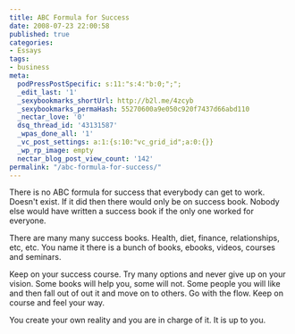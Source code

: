 ```yaml
---
title: ABC Formula for Success
date: 2008-07-23 22:00:58
published: true
categories:
- Essays
tags:
- business
meta:
  podPressPostSpecific: s:11:"s:4:"b:0;";";
  _edit_last: '1'
  _sexybookmarks_shortUrl: http://b2l.me/4zcyb
  _sexybookmarks_permaHash: 55270600a9e050c920f7437d66abd110
  _nectar_love: '0'
  dsq_thread_id: '43131587'
  _wpas_done_all: '1'
  _vc_post_settings: a:1:{s:10:"vc_grid_id";a:0:{}}
  _wp_rp_image: empty
  nectar_blog_post_view_count: '142'
permalink: "/abc-formula-for-success/"
---
```

There is no ABC formula for success that everybody can get to work.  Doesn't exist.  If it did then there would only be on success book.  Nobody else would have written a success book if the only one worked for everyone.

There are many many success books.  Health, diet, finance, relationships, etc, etc.  You name it there is a bunch of books, ebooks, videos, courses and seminars.

Keep on your success course.  Try many options and never give up on your vision.  Some books will help you, some will not.  Some people you will like and then fall out of out it and move on to others.  Go with the flow.  Keep on course and feel your way.

You create your own reality and you are in charge of it.  It is up to you.

